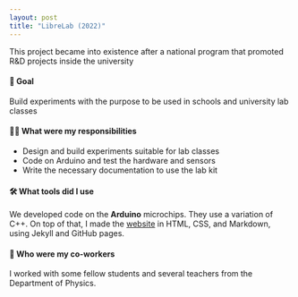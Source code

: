 ```yaml
---
layout: post
title: "LibreLab (2022)"
---
```


This project became into existence after a national program that promoted R&D projects inside the university

#### 🏁 Goal

Build experiments with the purpose to be used in schools and university lab classes

#### 👩‍💻 What were my responsibilities

- Design and build experiments suitable for lab classes
- Code on Arduino and test the hardware and sensors
- Write the necessary documentation to use the lab kit

#### 🛠️ What tools did I use

We developed code on the **Arduino** microchips. They use a variation of C++. On top of that, I made the [website](https://labunsl.github.io) in HTML, CSS, and Markdown, using Jekyll and GitHub pages.

#### 👥 Who were my co-workers

I worked with some fellow students and several teachers from the Department of Physics.

